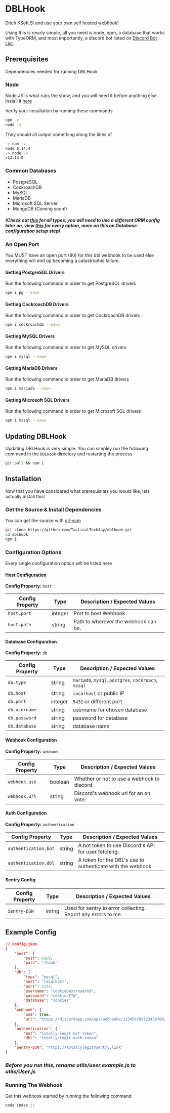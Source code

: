 # DBLHook

Ditch KSoft.Si and use your own self hosted webhook!

Using this is nearly simple, all you need is node, npm, a database that works with TypeORM, and most importantly, a discord bot listed on [Discord Bot List](https://top.gg "Discord Bots | Discord Bot List").

## Prerequisites

Dependencies needed for running DBLHook

### Node

Node.JS is what runs the show, and you will need it before anything else. Install it [here](https://nodejs.org)

Verify your installation by running these commands

```sh
npm -v
node -v
```

They should all output something along the lines of

```sh
-> npm -v
node 6.14.4
-> node -v
v13.13.0
```

### Common Databases

- PostgreSQL
- CockroachDB
- MySQL
- MariaDB
- Microsoft SQL Server
- MongoDB (Coming soon!)

##### (Check out [this](https://github.com/typeorm/typeorm/blob/master/docs/connection-options.md) for all types, you will need to use a different ORM config later on, view [this](https://github.com/typeorm/typeorm/blob/master/docs/connection-options.md#common-connection-options) for every option, more on this on Database configuration setup step)

### An Open Port

You MUST have an open port (80) for this dbl webhook to be used else everything will end up becoming a catastrophic failure.

#### Getting PostgreSQL Drivers

Run the following command in order to get PostgreSQL drivers

```sh
npm i pg --save
```

#### Getting CockroachDB Drivers

Run the following command in order to get CockroachDB drivers

```sh
npm i cockroachdb --save
```

#### Getting MySQL Drivers

Run the following command in order to get MySQL drivers

```sh
npm i mysql --save
```

#### Getting MariaDB Drivers

Run the following command in order to get MariaDB drivers

```sh
npm i mariadb --save
```

#### Getting Microsoft SQL Drivers

Run the following command in order to get Microsoft SQL drivers

```sh
npm i mssql --save
```

## Updating DBLHook

Updating DBLHook is very simple. You can simpley run the following command in the `DBLHook` directory and restarting the process.

```sh
git pull && npm i
```

## Installation

Now that you have considered what prerequisites you would like, lets actually install this!

### Get the Source & Install Dependencies

You can get the source with [git-scm](https://git-scm.com/)

```sh
git clone https://github.com/TacticalTechJay/dblhook.git
cd dblhook
npm i
```

### Configuration Options

Every single configuration option will be listed here

#### Host Configuration

**Config Property:** `host`

| Config Property | Type    | Description / Expected Values                          |
| --------------- | ------- | ------------------------------------------------------ |
| `host.port`     | integer | Port to host Webhook                                   |
| `host.path`     | string  | Path to wherever the webhook can be.                   |

#### Database Configuration

**Config Property:** `db`

| Config Property   | Type     | Description / Expected Values                    |
| ----------------- | -------- | --------------------------------------------------------------------------------- |
| `db.type`        | string   | `mariadb`, `mysql`, `postgres`, `cockroach`, `mssql`                              |
| `db.host`        | string   | `localhost` or public IP                        |
| `db.port`        | integer  | `5432` or different port                        |
| `db.username`    | string   | username for chosen database                    |
| `db.password`    | string   | password for database                           |
| `db.database`    | string   | database name                                   |

#### Webhook Configuration

**Config Property:** `webhook`

| Config Property | Type    | Description / Expected Values                          |
| --------------- | ------- | ------------------------------------------------------ |
| `webhook.use`     | boolean | Whether or not to use a webhook to discord.          |
| `webhook.url`     | string  | Discord's webhook url for an on vote.                |

#### Auth Configuration

**Config Property:** `authentication`

| Config Property | Type    | Description / Expected Values                          |
| --------------- | ------- | ------------------------------------------------------ |
| `authentication.bot`     | string | A bot token to use Discord's API for user fetching.                                   |
| `authentication.dbl`     | string  | A token for the DBL's use to authenticate with the webhook                   |

#### Sentry Config

| Config Property | Type    | Description / Expected Values                          |
| --------------- | ------- | ------------------------------------------------------ |
| `Sentry-DSN`    | string  | Used for sentry.io error collecting. Report any errors to me.              |


## Example Config

```json
// config.json
{
    "host": {
        "post": 6969,
        "path": "/hook"
    },
    "db": {
        "type": "mysql",
        "host": "localhost",
        "port": 1234,
        "username": "cookieDestroyer69",
        "password": "cookiesFTW",
        "database": "cookies"
    }, 
    "webhook": {
        "use": true,
        "url": "https://discordapp.com/api/webhooks/123456789123456789/TotallyLegit-Webhook"
    },
    "authentication": {
        "bot": "totally-legit-bot-token",
        "dbl": "totally-legit-auth-token"
    },
    "Sentry-DSN": "https://totallylegit@sentry.link"
}
```

### ***Before you run this, rename utils/user.example.js to utils/User.js***

### Running The Webhook

Get this webhook started by running the following command.

```js
node index.js
```
